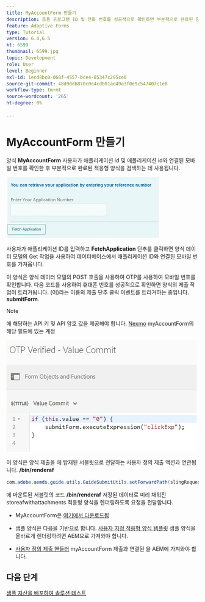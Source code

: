 ```yaml
---
title: MyAccountForm 만들기
description: 응용 프로그램 ID 및 전화 번호를 성공적으로 확인하면 부분적으로 완료된 양식을 검색하도록 myaccount 양식을 만듭니다.
feature: Adaptive Forms
type: Tutorial
version: 6.4,6.5
kt: 6599
thumbnail: 6599.jpg
topic: Development
role: User
level: Beginner
exl-id: 1ecd8bc0-068f-4557-bce4-85347c295ce0
source-git-commit: 48d9ddb870c0e4cd001ae49a3f0e9c547407c1e8
workflow-type: tm+mt
source-wordcount: '265'
ht-degree: 0%

---
```


# MyAccountForm 만들기

양식 **MyAccountForm** 사용자가 애플리케이션 id 및 애플리케이션 id와 연결된 모바일 번호를 확인한 후 부분적으로 완료된 적응형 양식을 검색하는 데 사용됩니다.

![내 계정 양식](assets/6599.JPG)

사용자가 애플리케이션 ID를 입력하고 **FetchApplication** 단추를 클릭하면 양식 데이터 모델의 Get 작업을 사용하여 데이터베이스에서 애플리케이션 ID와 연결된 모바일 번호를 가져옵니다.

이 양식은 양식 데이터 모델의 POST 호출을 사용하여 OTP를 사용하여 모바일 번호를 확인합니다. 다음 코드를 사용하여 휴대폰 번호를 성공적으로 확인하면 양식의 제출 작업이 트리거됩니다. (이)라는 이름의 제출 단추 클릭 이벤트를 트리거하는 중입니다. **submitForm**.

>[!NOTE]
> 에 해당하는 API 키 및 API 암호 값을 제공해야 합니다. [Nexmo](https://dashboard.nexmo.com/) myAccountForm의 해당 필드에 있는 계정

![trigger-submit](assets/trigger-submit.JPG)



이 양식은 양식 제출을 에 탑재된 서블릿으로 전달하는 사용자 정의 제출 액션과 연관됩니다. **/bin/renderaf**

```java
com.adobe.aemds.guide.utils.GuideSubmitUtils.setForwardPath(slingRequest,"/bin/renderaf",null,null);
```

에 마운트된 서블릿의 코드 **/bin/renderaf** 저장된 데이터로 미리 채워진 storeafwithattachments 적응형 양식을 렌더링하도록 요청을 전달합니다.


* MyAccountForm은 [여기에서 다운로드됨](assets/my-account-form.zip)

* 샘플 양식은 다음을 기반으로 합니다. [사용자 지정 적응형 양식 템플릿](assets/custom-template-with-page-component.zip) 샘플 양식을 올바르게 렌더링하려면 AEM으로 가져와야 합니다.

* [사용자 정의 제출 핸들러](assets/custom-submit-my-account-form.zip) myAccountForm 제출과 연결된 을 AEM에 가져와야 합니다.

## 다음 단계

[샘플 자산을 배포하여 솔루션 테스트](./deploy-this-sample.md)
